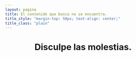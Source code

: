 ```yaml
---
layout: pagina
title: El contenido que busca no se encuentra.
title_style: "margin-top: 50px; text-align: center;"
title_class: "plain"
---
```


<p align="center">
    <i class="fa fa-exclamation-circle fa-5x" aria-hidden="true"></i>
</p>
<h1 align="center" class="plain">Disculpe las molestias.</h1>
